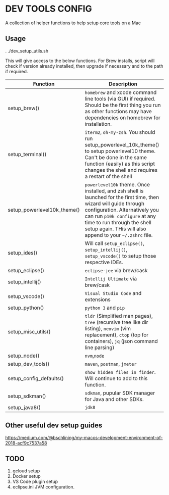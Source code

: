 # DEV TOOLS CONFIG

A collection of helper functions to help setup core tools on a Mac

## Usage
. ./dev_setup_utils.sh

This will give access to the below functions. For Brew installs, script will check if version already installed, then upgrade if necessary and to the path if required.

| Function | Description |
|----------|-------------|
| setup_brew() | `homebrew` and xcode command line tools (via GUI) if required. Should be the first thing you run as other functions may have dependencies on homebrew for installation.|
| setup_terminal() | `iterm2`, `oh-my-zsh`. You should run setup_powerlevel_10k_theme() to setup powerlevel10 theme. Can't be done in the same function (easily) as this script changes the shell and requires a restart of the shell |
| setup_powerlevel10k_theme() | `powerlevel10k` theme. Once installed, and zsh shell is launched for the first time, then wizard will guide through configuration. Alternatively you can run `p10k configure` at any time to run through the shell setup again. THis will also append to your `~/.zshrc` file.|
| setup_ides() | Will call `setup_eclipse()`, `setup_intellij()`, `setup_vscode()` to setup those respective IDEs.|
| setup_eclipse() | `eclipse-jee` via brew/cask |
| setup_intellij() | `Intellij Ultimate` via brew/cask |
| setup_vscode() | `Visual Studio Code` and extensions |
| setup_python() | `python 3` and `pip`
| setup_misc_utils() | `tldr` (Simplified man pages), `tree` (recursive tree like dir listing), `neovim` (vim replacement), `ctop` (top for containers), `jq` (json command line parsing) |
| setup_node() |  `nvm`,`node` | 
| setup_dev_tools() | `maven`, `postman`, `jmeter`
| setup_config_defaults() | `show hidden files in finder`. Will continue to add to this function. |
| setup_sdkman() | `sdkman`, pupular SDK manager for Java and other SDKs. |
| setup_java8() | `jdk8` |


## Other useful dev setup guides
https://medium.com/@bschlining/my-macos-development-environment-of-2018-acf9c7537a58

## TODO
1. gcloud setup
2. Docker setup
3. VS Code plugin setup
4. eclipse.ini JVM configuration.

